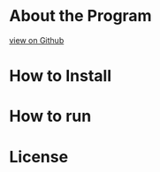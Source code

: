 </br></br></br>
# About the Program

[view on Github](https://github.com/megantosh/fairness_measures/tree/master/src)
# How to Install

# How to run

# License